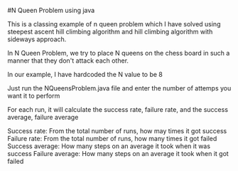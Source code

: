 #N Queen Problem using java

This is a classing example of n queen problem which I have solved using steepest ascent hill climbing algorithm and hill climbing algorithm with sideways approach.

In N Queen Problem, we try to place N queens on the chess board in such a manner that they don't attack each other.

In our example, I have hardcoded the N value to be 8

Just run the NQueensProblem.java file and enter the number of attemps you want it to perform

For each run, it will calculate the success rate, failure rate, and the success average, failure average

Success rate: From the total number of runs, how may times it got success
Failure rate: From the total number of runs, how many times it got failed
Success average: How many steps on an average it took when it was success
Failure average: How many steps on an average it took when it got failed
